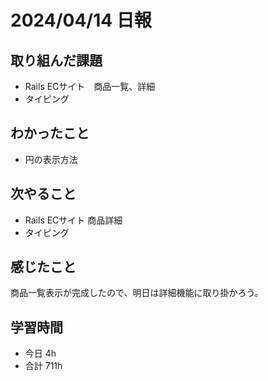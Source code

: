 # 2024/04/14 日報

## 取り組んだ課題
- Rails ECサイト　商品一覧、詳細
- タイピング

## わかったこと
- 円の表示方法

## 次やること
- Rails ECサイト 商品詳細
- タイピング

## 感じたこと
商品一覧表示が完成したので、明日は詳細機能に取り掛かろう。

## 学習時間
- 今日 4h
- 合計 711h
